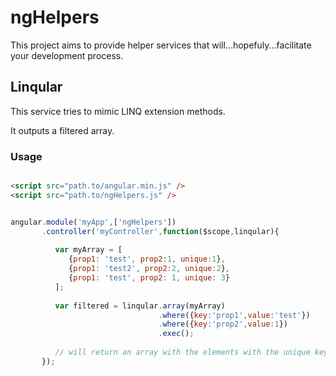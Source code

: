 # ngHelpers

This project aims to provide helper services that will...hopefuly...facilitate your development process.

## Linqular

This service tries to mimic LINQ extension methods.

It outputs a filtered array.

### Usage

```html

<script src="path.to/angular.min.js" />
<script src="path.to/ngHelpers.js" />

```

```javascript

angular.module('myApp',['ngHelpers'])
       .controller('myController',function($scope,linqular){
       
          var myArray = [
             {prop1: 'test', prop2:1, unique:1},
             {prop1: 'test2', prop2:2, unique:2},
             {prop1: 'test', prop2: 1, unique: 3}
          ];
          
          var filtered = linqular.array(myArray)
                                 .where({key:'prop1',value:'test'})
                                 .where({key:'prop2',value:1})
                                 .exec();
       
          // will return an array with the elements with the unique key 1 and 3
       });
```
